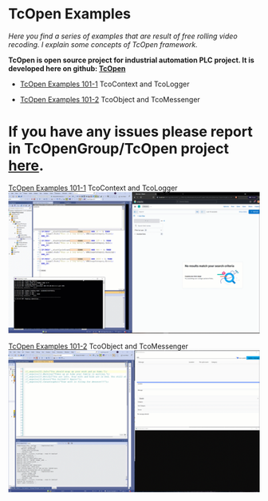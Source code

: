 # TcOpen Examples

*Here you find a series of examples that are result of free rolling video recoding.
I explain some concepts of TcOpen framework.*


**TcOpen is open source project for industrial automation PLC project. It is developed 
here on github: [TcOpen](https://github.com/TcOpenGroup/TcOpen)**


- [TcOpen Examples 101-1](TcOpen101-1/) TcoContext and TcoLogger

- [TcOpen Examples 101-2](TcOpen101-2/) TcoObject and TcoMessenger

# If you have any issues please report in TcOpenGroup/TcOpen project [here](https://github.com/TcOpenGroup/TcOpen/issues).

[TcOpen Examples 101-1](TcOpen101-1/) TcoContext and TcoLogger
![Alt Text](TcOpen101-1/assets/TcOpen-Inxton-Kobana.gif)


[TcOpen Examples 101-2](TcOpen101-2/) TcoObject and TcoMessenger
![Alt Text](TcOpen101-2/assets/TcOpen101-2-gif.gif)
